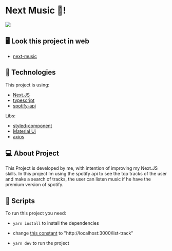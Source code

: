 # Next Music 💃!
<img src="https://user-images.githubusercontent.com/62245391/234327461-c0408a3e-8ac0-4de9-9e3d-29f3b2fcb92b.png" />

## 🖥️ Look this project in web
- [next-music](https://next-music-git-master-renanwilson.vercel.app/)

## 🚀 Technologies

This project is using:
- [Next.JS](https://nextjs.org)
- [typescript](https://www.typescriptlang.org)
- [spotify-api](https://developer.spotify.com/documentation/web-api)

Libs:
- [styled-component](https://styled-components.com)
- [Material Ui](https://mui.com)
- [axios](https://axios-http.com/ptbr/docs/intro)

## 💻 About Project
This Project is developed by me, with intention of improving my Next.JS skills. In this project Im using the spotify api to see the top tracks of the user and make a search of tracks, the user can listen music if he have the premium version of spotify.

## 📜 Scripts

To run this project you need:

- `yarn install` to install the dependencies

- change [this constant](https://github.com/renanwilson/next-music/blob/a8239741aded2803869e8aa81bb5a3632644b99f/src/Components/LoginButton/LoginButton.tsx#L6) to "http://localhost:3000/list-track"

- `yarn dev` to run the project
